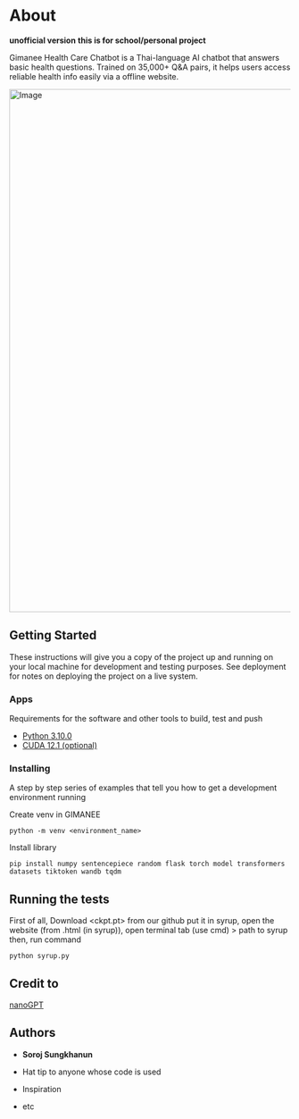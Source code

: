 # About 

**unofficial version**
**this is for school/personal project**

Gimanee Health Care Chatbot is a Thai-language AI chatbot that answers basic health questions. Trained on 35,000+ Q&A pairs, it helps users access reliable health info easily via a offline website.


<img width="1907" height="937" alt="Image" src="https://github.com/user-attachments/assets/43b4a8c9-087c-470a-b7bf-d652be48ff75" />


## Getting Started

These instructions will give you a copy of the project up and running on
your local machine for development and testing purposes. See deployment
for notes on deploying the project on a live system.

### Apps

Requirements for the software and other tools to build, test and push 
- [Python 3.10.0](https://www.python.org/downloads/)
- [CUDA 12.1 (optional)](https://developer.nvidia.com/cuda-toolkit)

### Installing

A step by step series of examples that tell you how to get a development
environment running

Create venv in GIMANEE

    python -m venv <environment_name>

Install library

    pip install numpy sentencepiece random flask torch model transformers datasets tiktoken wandb tqdm

## Running the tests

First of all, Download <ckpt.pt> from our github put it in syrup, open the website (from .html (in syrup)), open terminal tab (use cmd) > path to syrup
then, run command

    python syrup.py

## Credit to 

[nanoGPT](https://github.com/karpathy/nanoGPT)

## Authors

  - **Soroj Sungkhanun**
    

  - Hat tip to anyone whose code is used
  - Inspiration
  - etc
